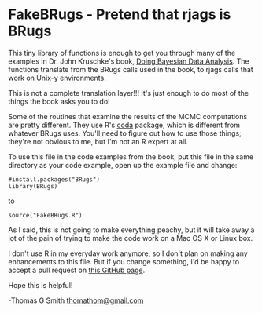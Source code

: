 # FakeBRugs - Pretend that rjags is BRugs #

This tiny library of functions is enough to get you through many
of the examples in Dr. John Kruschke's book, [Doing Bayesian Data
Analysis][1].  The functions translate from the BRugs calls used
in the book, to rjags calls that work on Unix-y environments.

This is not a complete translation layer!!!  It's just enough to
do most of the things the book asks you to do!

Some of the routines that examine the results of the MCMC 
computations are pretty different.  They use R's [coda][2] package,
which is different from whatever BRugs uses.  You'll need to
figure out how to use those things; they're not obvious to me,
but I'm not an R expert at all.

To use this file in the code examples from the book, put this file
in the same directory as your code example, open up the example
file and change:

    #install.packages("BRugs")
    library(BRugs)

to

    source("FakeBRugs.R")

As I said, this is not going to make everything peachy, but it
will take away a lot of the pain of trying to make the code work
on a Mac OS X or Linux box.

I don't use R in my everyday work anymore, so I don't plan on
making any enhancements to this file.  But if you change
something, I'd be happy to accept a pull request on [this 
GitHub page][3].

Hope this is helpful!

-Thomas G Smith <thomathom@gmail.com>

[1]: http://www.indiana.edu/~kruschke/DoingBayesianDataAnalysis/
[2]: http://cran.r-project.org/web/packages/coda/index.html
[3]: https://github.com/tgs/FakeBRugs